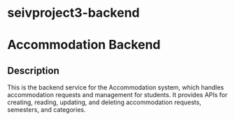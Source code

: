 # seivproject3-backend

# Accommodation Backend

## Description

This is the backend service for the Accommodation system, which handles accommodation requests and management for students. It provides APIs for creating, reading, updating, and deleting accommodation requests, semesters, and categories.

